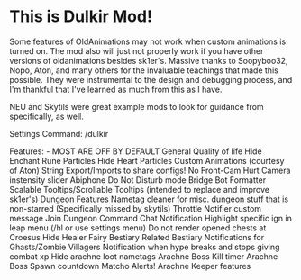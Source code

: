 # This is Dulkir Mod!

Some features of OldAnimations may not work when custom animations is turned on. The mod also will just not properly work if you have other versions of oldanimations besides sk1er's.
Massive thanks to Soopyboo32, Nopo, Aton, and many others for the invaluable teachings that made this possible. They were instrumental to the design and debugging process, and I'm thankful that I've learned as much from this as I have.

NEU and Skytils were great example mods to look for guidance from specifically, as well.

Settings Command: /dulkir

Features: - MOST ARE OFF BY DEFAULT
General Quality of life
Hide Enchant Rune Particles
Hide Heart Particles
Custom Animations (courtesy of Aton)
String Export/Imports to share configs!
No Front-Cam
Hurt Camera instensity slider
Abiphone Do Not Disturb mode
Bridge Bot Formatter
Scalable Tooltips/Scrollable Tooltips
(intended to replace and improve sk1er's)
Dungeon Features
Nametag cleaner for misc. dungeon stuff that is non-starred (Specifically missed by skytils)
Throttle Notifier
custom message
Join Dungeon Command Chat Notification
Highlight specific ign in leap menu (/hl or use settings menu)
Do not render opened chests at Croesus
Hide Healer Fairy
Bestiary Related
Bestiary Notifications for Ghasts/Zombie Villagers
Notification when hype breaks and stops giving combat xp
Hide arachne loot nametags
Arachne Boss Kill timer
Arachne Boss Spawn countdown
Matcho Alerts!
Arachne Keeper features
